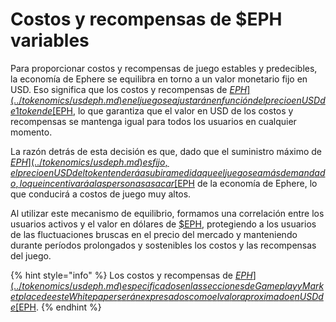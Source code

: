 # Costos y recompensas de $EPH variables

Para proporcionar costos y recompensas de juego estables y predecibles, la economía de Ephere se equilibra en torno a un valor monetario fijo en USD. Eso significa que los costos y recompensas de [$EPH](../tokenomics/usdeph.md) en el juego se ajustarán en función del precio en USD de 1 token de [$EPH](../tokenomics/usdeph.md), lo que garantiza que el valor en USD de los costos y recompensas se mantenga igual para todos los usuarios en cualquier momento.

La razón detrás de esta decisión es que, dado que el suministro máximo de [$EPH](../tokenomics/usdeph.md) es fijo, el precio en USD del token tenderá a subir a medida que el juego sea más demandado, lo que incentivará a las personas a sacar [$EPH](../tokenomics/usdeph.md) de la economía de Ephere, lo que conducirá a costos de juego muy altos.

Al utilizar este mecanismo de equilibrio, formamos una correlación entre los usuarios activos y el valor en dólares de [$EPH](../tokenomics/usdeph.md), protegiendo a los usuarios de las fluctuaciones bruscas en el precio del mercado y manteniendo durante períodos prolongados y sostenibles los costos y las recompensas del juego.

{% hint style="info" %}
Los costos y recompensas de [$EPH](../tokenomics/usdeph.md) especificados en las secciones de Gameplay y Marketplace de este Whitepaper serán expresados como el valor aproximado en USD de [$EPH](../tokenomics/usdeph.md).
{% endhint %}
